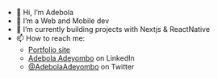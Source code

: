 - 👋 Hi, I’m Adebola
- 👀 I’m a Web and Mobile dev
- 🌱 I’m currently building projects with Nextjs & ReactNative
- 📫 How to reach me:
   - [Portfolio site](https://adebola.netlify.app/)
   - [Adebola Adeyombo](https://www.linkedin.com/in/adeyombo) on LinkedIn
   - [@AdebolaAdeyombo](https://twitter.com/AdebolaAdeyombo) on Twitter

<!---
adeyombo/adeyombo is a ✨ special ✨ repository because its `README.md` (this file) appears on your GitHub profile.
You can click the Preview link to take a look at your changes.
--->
